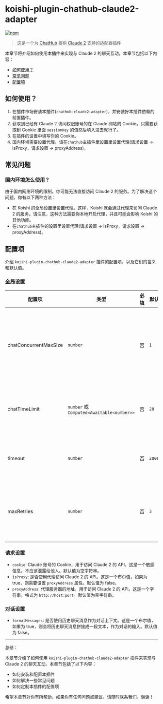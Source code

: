 # koishi-plugin-chathub-claude2-adapter

[![npm](https://img.shields.io/npm/v/@dingyi222666/koishi-plugin-chathub-claude2-adapter/next)](https://www.npmjs.com/package/@dingyi222666/koishi-plugin-chathub-claude2-adapter)

> 这是一个为 [ChatHub](https://github.com/ChatHubLab/chathub) 提供 [Claude 2](https://claude.ai/chats) 支持的适配器插件

本章节将介绍如何使用本插件来实现与 Claude 2 的聊天互动。本章节包括以下内容：

- [如何使用？](#如何使用)
- [常见问题](#常见问题)
- [配置项](#配置项)

## 如何使用？

1. 在插件市场安装本插件(`chathub-cluade2-adapter`)，并安装好本插件依赖的前置插件。
2. 获取到已经有 Claude 2 访问权限账号的在 Claude 网站的 Cookie。只需要获取到 Cookie 里面 `sessionKey` 的值然后填入进去就行了。
3. 在插件的设置中填写你的 Cookie。
4. 国内环境需要设置代理，请在`chathub`主插件里设置里设置代理(请求设置 -> isProxy，请求设置 -> proxyAddress)。

## 常见问题

### 国内环境怎么使用？

由于国内网络环境的限制，你可能无法直接访问 Claude 2 的服务。为了解决这个问题，你有以下两种方法：

- 在 Koishi 的全局设置里设置代理。这样，Koishi 就会通过代理来访问 Claude 2 的服务。请注意，这种方法需要你本地开启代理，并且可能会影响 Koishi 的其他功能。
- 在`chathub`主插件的设置里设置代理(请求设置 -> isProxy，请求设置 -> proxyAddress)。

## 配置项

介绍 `koishi-plugin-chathub-claude2-adapter` 插件的配置项，以及它们的含义和默认值。

### 全局设置

| 配置项 | 类型 | 必填 | 默认值 | 作用 |
| --- | --- | --- | --- | --- |
| chatConcurrentMaxSize | `number` | 否 | `1` | 设置当前适配器适配的模型的最大并发聊天数 |
| chatTimeLimit | `number` 或 `Computed<Awaitable<number>>` | 否 | `20` | 设置每小时的调用限额（次数） |
| timeout | `number` | 否 | `200000` | 设置请求超时时间（毫秒） |
| maxRetries | `number` | 否 | `3` | 设置模型请求失败后的最大重试次数 |

### 请求设置

- `cookie`: Claude 账号的 Cookie，用于访问 Claude 2 的 API。这是一个敏感信息，不应该泄露给他人。默认值为空字符串。
- `isProxy`: 是否使用代理访问 Claude 2 的 API。这是一个布尔值，如果为 true，则需要设置 `proxyAddress` 属性。默认值为 false。
- `proxyAddress`: 代理服务器的地址，用于访问 Claude 2 的 API。这是一个字符串，格式为 `http://host:port`。默认值为空字符串。

### 对话设置

- `formatMessages`: 是否使用历史聊天消息作为对话上下文。这是一个布尔值，如果为 true，则会将历史聊天消息拼接成一段文本，作为对话的输入。默认值为 false。

---

总结：

本章节介绍了如何使用 `koishi-plugin-chathub-claude2-adapter` 插件来实现与 Claude 2 的聊天互动。本章节包括了以下内容：

- 如何安装和配置本插件
- 如何解决一些常见问题
- 如何定制本插件的配置项

希望本章节对你有所帮助，如果你有任何问题或建议，请随时联系我们。谢谢！